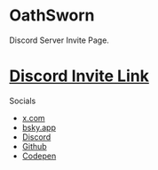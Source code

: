 # OathSworn
Discord Server Invite Page.

# [Discord Invite Link](https://discord.com/invite/DX5fTATRfY)

Socials
- [x.com](https://x.com/Kr3s3)
- [bsky.app](https://bsky.app/profile/kr3s.bsky.social)
- [Discord](https://discord.com/users/478224564007075862)
- [Github](https://github.com/Kr3s)
- [Codepen](https://codepen.io/Kr3s)